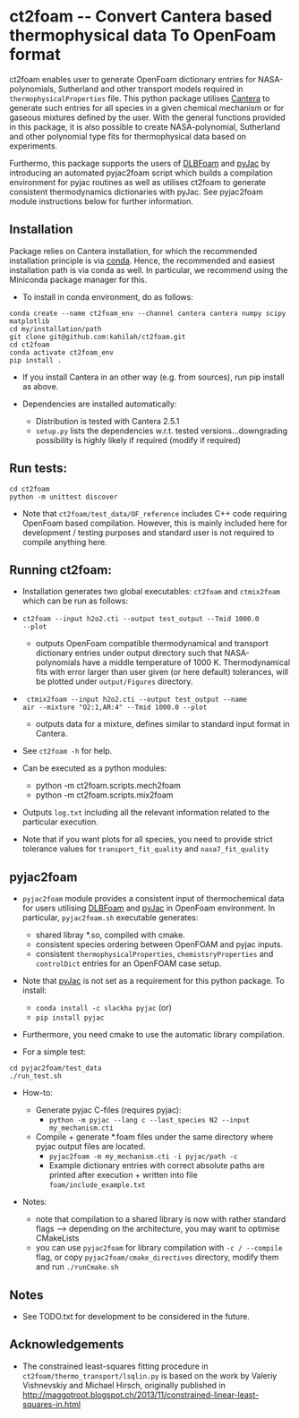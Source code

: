 # ct2foam -- Convert Cantera based thermophysical data To OpenFoam format 
ct2foam enables user to generate OpenFoam dictionary entries for NASA-polynomials, Sutherland and other transport models required in <code>thermophysicalProperties</code> file. This python package utilises [Cantera](https://cantera.org/) to generate such entries for all species in a given chemical mechanism or for gaseous mixtures defined by the user. With the general functions provided in this package, it is also possible to create NASA-polynomial, Sutherland and other polynomial type fits for thermophysical data based on experiments.

Furthermo, this package supports the users of [DLBFoam](https://github.com/blttkgl/DLBFoam) and [pyJac](https://github.com/SLACKHA/pyJac) by introducing an automated pyjac2foam script which builds a compilation environment for pyjac routines as well as utilises ct2foam to generate consistent thermodynamics dictionaries with pyJac. See pyjac2foam module instructions below for further information.

## Installation
Package relies on Cantera installation, for which the recommended installation principle is via [conda](https://cantera.org/install/index.html). Hence, the recommended and easiest installation path is via conda as well. In particular, we recommend using the Miniconda package manager for this. 
- To install in conda environment, do as follows:
```
conda create --name ct2foam_env --channel cantera cantera numpy scipy matplotlib
cd my/installation/path
git clone git@github.com:kahilah/ct2foam.git
cd ct2foam
conda activate ct2foam_env
pip install .
```
- If you install Cantera in an other way (e.g. from sources), run pip install as above.

- Dependencies are installed automatically:
    - Distribution is tested with Cantera 2.5.1
    - <code>setup.py</code> lists the dependencies w.r.t. tested versions...downgrading possibility is highly likely if required (modify if required)

## Run tests:
```
cd ct2foam
python -m unittest discover
```
- Note that <code>ct2foam/test_data/OF_reference</code> includes C++ code requiring OpenFoam based compilation. However, this is mainly included here for development / testing purposes and standard user is not required to compile anything here.

## Running ct2foam:
- Installation generates two global executables: <code>ct2foam</code> and <code>ctmix2foam</code> which can be run as follows:
- <code>ct2foam --input h2o2.cti --output test_output --Tmid 1000.0 --plot </code>
    - outputs OpenFoam compatible thermodynamical and transport dictionary entries under output directory such that NASA-polynomials have a middle temperature of 1000 K. Thermodynamical fits with error larger than user given (or here default) tolerances, will be plotted under <code>output/Figures</code> directory.
-  <code> ctmix2foam --input h2o2.cti --output test_output --name air --mixture "O2:1,AR:4" --Tmid 1000.0 --plot  </code>
    - outputs data for a mixture, defines similar to standard input format in Cantera.
- See <code>ct2foam -h</code> for help.
- Can be executed as a python modules:
    - python -m ct2foam.scripts.mech2foam
    - python -m ct2foam.scripts.mix2foam

- Outputs <code>log.txt</code> including all the relevant information related to the particular execution.
- Note that if you want plots for all species, you need to provide strict tolerance values for <code>transport_fit_quality</code> and <code>nasa7_fit_quality</code>

## pyjac2foam
- <code>pyjac2foam</code> module provides a consistent input of thermochemical data for users utilising [DLBFoam](https://github.com/blttkgl/DLBFoam) and [pyJac](https://github.com/SLACKHA/pyJac) in OpenFoam environment. In particular, <code>pyjac2foam.sh</code> executable generates:
    - shared libray *.so, compiled with cmake.
    - consistent species ordering between OpenFOAM and pyjac inputs.
    - consistent <code>thermophysicalProperties</code>, <code>chemistsryProperties</code> and <code>controlDict</code> entries for an OpenFOAM case setup.


- Note that [pyJac](https://github.com/SLACKHA/pyJac) is not set as a requirement for this python package. To install:
    - <code>conda install -c slackha pyjac</code> (or)
    - <code>pip install pyjac</code>

- Furthermore, you need cmake to use the automatic library compilation. 
- For a simple test:
```
cd pyjac2foam/test_data
./run_test.sh
```

- How-to:
    - Generate pyjac C-files (requires pyjac):
        - <code>python -m pyjac --lang c --last_species N2 --input my_mechanism.cti</code>
    - Compile + generate *.foam files under the same directory where pyjac output files are located.
        - <code>pyjac2foam -m my_mechanism.cti -i pyjac/path -c</code>
        - Example dictionary entries with correct absolute paths are printed after execution + written into file <code>foam/include_example.txt</code>

- Notes:    
    - note that compilation to a shared library is now with rather standard flags --> depending on the architecture, you may want to optimise CMakeLists
    - you can use  <code>pyjac2foam</code> for library compilation with <code>-c / --compile</code> flag, or copy <code>pyjac2foam/cmake_directives</code> directory, modify them and run <code>./runCmake.sh</code>


## Notes
- See TODO.txt for development to be considered in the future.

## Acknowledgements
- The constrained least-squares fitting procedure in <code>ct2foam/thermo_transport/lsqlin.py</code> is based on the work by Valeriy Vishnevskiy and Michael Hirsch, originally published in http://maggotroot.blogspot.ch/2013/11/constrained-linear-least-squares-in.html
